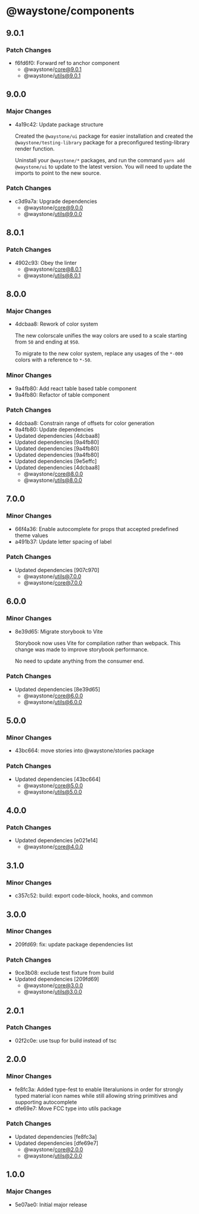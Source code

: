 # @waystone/components

## 9.0.1

### Patch Changes

- f6fd6f0: Forward ref to anchor component
  - @waystone/core@9.0.1
  - @waystone/utils@9.0.1

## 9.0.0

### Major Changes

- 4a19c42: Update package structure

  Created the `@waystone/ui` package for easier installation and created the `@waystone/testing-library`
  package for a preconfigured testing-library render function.

  Uninstall your `@waystone/*` packages, and run the command `yarn add @waystone/ui`
  to update to the latest version. You will need to update the imports to point
  to the new source.

### Patch Changes

- c3d9a7a: Upgrade dependencies
  - @waystone/core@9.0.0
  - @waystone/utils@9.0.0

## 8.0.1

### Patch Changes

- 4902c93: Obey the linter
  - @waystone/core@8.0.1
  - @waystone/utils@8.0.1

## 8.0.0

### Major Changes

- 4dcbaa8: Rework of color system

  The new colorscale unifies the way colors are used to a scale starting from `50`
  and ending at `950`.

  To migrate to the new color system, replace any usages of the `*-000` colors
  with a reference to `*-50`.

### Minor Changes

- 9a4fb80: Add react table based table component
- 9a4fb80: Refactor of table component

### Patch Changes

- 4dcbaa8: Constrain range of offsets for color generation
- 9a4fb80: Update dependencies
- Updated dependencies [4dcbaa8]
- Updated dependencies [9a4fb80]
- Updated dependencies [9a4fb80]
- Updated dependencies [9a4fb80]
- Updated dependencies [9e5effc]
- Updated dependencies [4dcbaa8]
  - @waystone/core@8.0.0
  - @waystone/utils@8.0.0

## 7.0.0

### Minor Changes

- 66f4a36: Enable autocomplete for props that accepted predefined theme values
- a491b37: Update letter spacing of label

### Patch Changes

- Updated dependencies [907c970]
  - @waystone/utils@7.0.0
  - @waystone/core@7.0.0

## 6.0.0

### Minor Changes

- 8e39d65: Migrate storybook to Vite

  Storybook now uses Vite for compilation rather than webpack. This change was
  made to improve storybook performance.

  No need to update anything from the consumer end.

### Patch Changes

- Updated dependencies [8e39d65]
  - @waystone/core@6.0.0
  - @waystone/utils@6.0.0

## 5.0.0

### Minor Changes

- 43bc664: move stories into @waystone/stories package

### Patch Changes

- Updated dependencies [43bc664]
  - @waystone/core@5.0.0
  - @waystone/utils@5.0.0

## 4.0.0

### Patch Changes

- Updated dependencies [e021e14]
  - @waystone/core@4.0.0

## 3.1.0

### Minor Changes

- c357c52: build: export code-block, hooks, and common

## 3.0.0

### Minor Changes

- 209fd69: fix: update package dependencies list

### Patch Changes

- 9ce3b08: exclude test fixture from build
- Updated dependencies [209fd69]
  - @waystone/core@3.0.0
  - @waystone/utils@3.0.0

## 2.0.1

### Patch Changes

- 02f2c0e: use tsup for build instead of tsc

## 2.0.0

### Minor Changes

- fe8fc3a: Added type-fest to enable literalunions in order for strongly typed material icon names while still allowing string primitives and supporting autocomplete
- dfe69e7: Move FCC type into utils package

### Patch Changes

- Updated dependencies [fe8fc3a]
- Updated dependencies [dfe69e7]
  - @waystone/core@2.0.0
  - @waystone/utils@2.0.0

## 1.0.0

### Major Changes

- 5e07ae0: Initial major release
